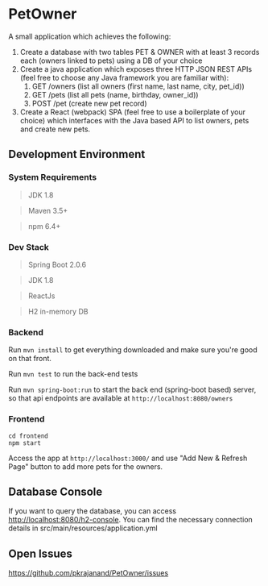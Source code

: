 # PetOwner

A small application which achieves the following:

1. Create a database with two tables PET & OWNER with at least 3 records each (owners linked to pets) using a DB of your choice
2. Create a java application which exposes three HTTP JSON REST APIs (feel free to choose any Java framework you are familiar with):   
	1. GET /owners (list all owners (first name, last name, city, pet_id))
	2. GET /pets (list all pets (name, birthday, owner_id))
	3. POST /pet (create new pet record)
3. Create a React (webpack) SPA (feel free to use a boilerplate of your choice) which interfaces with the Java based API to list owners, pets and create new pets.


## Development Environment

### System Requirements

> JDK 1.8

> Maven 3.5+

> npm 6.4+

### Dev Stack

> Spring Boot 2.0.6

> JDK 1.8

> ReactJs

> H2 in-memory DB

### Backend 

Run `mvn install` to get everything downloaded and make sure you're good on that front.

Run `mvn test` to run the back-end tests

Run `mvn spring-boot:run` to start the back end (spring-boot based) server, so that api endpoints are available at `http://localhost:8080/owners`

### Frontend

```
cd frontend
npm start

```
Access the app at `http://localhost:3000/` and use "Add New & Refresh Page" button to add more pets for the owners.

## Database Console

If you want to query the database, you can access [http://localhost:8080/h2-console](http://localhost:8080/h2-console).
You can find the necessary connection details in src/main/resources/application.yml
 
## Open Issues

https://github.com/pkrajanand/PetOwner/issues 
